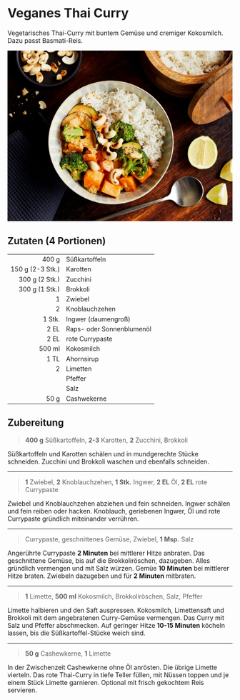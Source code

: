 # Veganes Thai Curry

Vegetarisches Thai-Curry mit buntem Gemüse und cremiger Kokosmilch. Dazu passt Basmati-Reis.

![Thai Curry](./img/thai_curry.jpg)

## Zutaten (4 Portionen)

|                  |                           |
| ---------------: | ------------------------- |
|            400 g | Süßkartoffeln             |
| 150 g (2-3 Stk.) | Karotten                  |
|   300 g (2 Stk.) | Zucchini                  |
|   300 g (1 Stk.) | Brokkoli                  |
|                1 | Zwiebel                   |
|                2 | Knoblauchzehen            |
|           1 Stk. | Ingwer (daumengroß)       |
|             2 EL | Raps- oder Sonnenblumenöl |
|             2 EL | rote Currypaste           |
|           500 ml | Kokosmilch                |
|             1 TL | Ahornsirup                |
|                2 | Limetten                  |
|                  | Pfeffer                   |
|                  | Salz                      |
|             50 g | Cashwekerne               |

## Zubereitung

> **400 g** Süßkartoffeln, **2-3** Karotten, **2** Zucchini, Brokkoli

Süßkartoffeln und Karotten schälen und in mundgerechte Stücke schneiden. Zucchini und Brokkoli waschen und ebenfalls schneiden.

---

> **1** Zwiebel, **2** Knoblauchzehen, **1 Stk.** Ingwer, **2 EL** Öl, **2 EL** rote Currypaste

Zwiebel und Knoblauchzehen abziehen und fein schneiden. Ingwer schälen und fein reiben oder hacken. Knoblauch, geriebenen Ingwer, Öl und rote Currypaste gründlich miteinander verrühren.

---

> Currypaste, geschnittenes Gemüse, Zwiebel, **1 Msp.** Salz

Angerührte Currypaste **2 Minuten** bei mittlerer Hitze anbraten. Das geschnittene Gemüse, bis auf die Brokkoliröschen, dazugeben. Alles gründlich vermengen und mit Salz würzen. Gemüe **10 Minuten** bei mittlerer Hitze braten. Zwiebeln dazugeben und für **2 Minuten** mitbraten.

---

> **1** Limette, **500 ml** Kokosmilch, Brokkoliröschen, Salz, Pfeffer

Limette halbieren und den Saft auspressen. Kokosmilch, Limettensaft und Brokkoli mit dem angebratenen Curry-Gemüse vermengen. Das Curry mit Salz und Pfeffer abschmecken. Auf geringer Hitze **10-15 Minuten** köcheln lassen, bis die Süßkartoffel-Stücke weich sind.

---

> **50 g** Cashewkerne, **1** Limette

In der Zwischenzeit Cashewkerne ohne Öl anrösten. Die übrige Limette vierteln. Das rote Thai-Curry in tiefe Teller füllen, mit Nüssen toppen und je einem Stück Limette garnieren. Optional mit frisch gekochtem Reis servieren.
